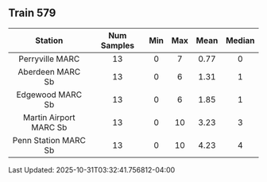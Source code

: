 ## Train 579

| Station | Num Samples | Min | Max | Mean | Median |
| :-----: | :---------: | :-: | :-: | :--: | :----: |
| Perryville MARC | 13 | 0 | 7 | 0.77 | 0 |
| Aberdeen MARC Sb | 13 | 0 | 6 | 1.31 | 1 |
| Edgewood MARC Sb | 13 | 0 | 6 | 1.85 | 1 |
| Martin Airport MARC Sb | 13 | 0 | 10 | 3.23 | 3 |
| Penn Station MARC Sb | 13 | 0 | 10 | 4.23 | 4 |


Last Updated: 2025-10-31T03:32:41.756812-04:00